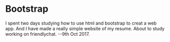 # Bootstrap
I spent two days studying how to use html and bootstrap to creat a web app.
And I have made a really simple website of my resume. 
About to study working on friendlychat.  --9th Oct 2017.

